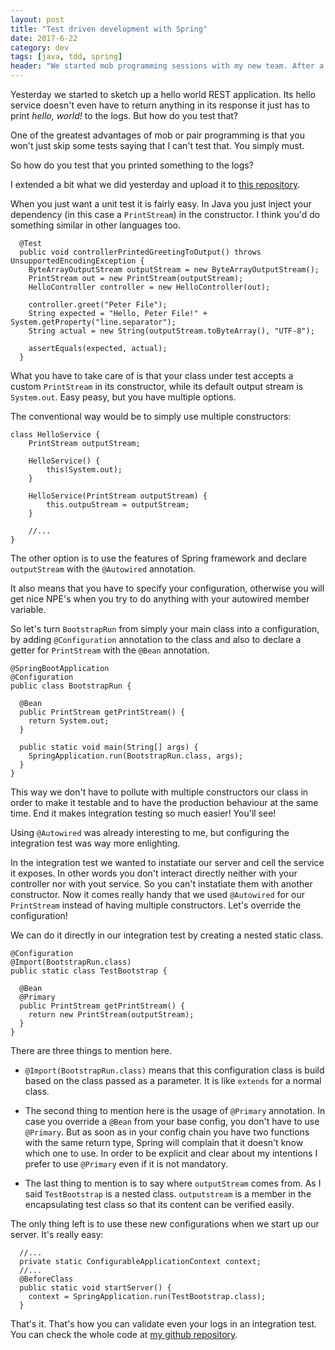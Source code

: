 ```yaml
---
layout: post
title: "Test driven development with Spring"
date: 2017-6-22
category: dev
tags: [java, tdd, spring]
header: "We started mob programming sessions with my new team. After a few days I already learnt a lot from a great Java dev who is in pur team."
---
```


Yesterday we started to sketch up a hello world REST application. Its hello service doesn't even have to return anything in its response it just has to print *hello, world!* to the logs. But how do you test that?

One of the greatest advantages of mob or pair programming is that you won't just skip some tests saying that I can't test that. You simply must.

So how do you test that you printed something to the logs?

I extended a bit what we did yesterday and upload it to [this repository](https://github.com/sandordargo/SpringTestConfigurationExample).

When you just want a unit test it is fairly easy. In Java you just inject your dependency (in this case a `PrintStream`) in the constructor. I think you'd do something similar in other languages too.

```
  @Test
  public void controllerPrintedGreetingToOutput() throws UnsupportedEncodingException {
    ByteArrayOutputStream outputStream = new ByteArrayOutputStream();
    PrintStream out = new PrintStream(outputStream);
    HelloController controller = new HelloController(out);

    controller.greet("Peter File");
    String expected = "Hello, Peter File!" + System.getProperty("line.separator");
    String actual = new String(outputStream.toByteArray(), "UTF-8");

    assertEquals(expected, actual);
  }
```

What you have to take care of is that your class under test accepts a custom `PrintStream` in its constructor, while its default output stream is `System.out`. Easy peasy, but you have multiple options.

The conventional way would be to simply use multiple constructors:

```
class HelloService {
	PrintStream outputStream;

	HelloService() {
		this(System.out);
	}

	HelloService(PrintStream outputStream) {
		this.outpuStream = outputStream;
	}

	//...
}
```

The other option is to use the features of Spring framework and declare `outputStream` with the `@Autowired` annotation.

It also means that you have to specify your configuration, otherwise you will get nice NPE's when you try to do anything with your autowired member variable.

So let's turn `BootstrapRun` from simply your main class into a configuration, by adding `@Configuration` annotation to the class and also to declare a getter for `PrintStream` with the `@Bean` annotation.

```
@SpringBootApplication
@Configuration
public class BootstrapRun {

  @Bean
  public PrintStream getPrintStream() {
    return System.out;
  }

  public static void main(String[] args) {
    SpringApplication.run(BootstrapRun.class, args);
  }
}
```

This way we don't have to pollute with multiple constructors our class in order to make it testable and to have the production behaviour at the same time. End it makes integration testing so much easier! You'll see!

Using `@Autowired` was already interesting to me, but configuring the integration test was way more enlighting.

In the integration test we wanted to instatiate our server and cell the service it exposes. In other words you don't interact directly neither with your controller nor with yout service. So you can't instatiate them with another constructor. Now it comes really handy that we used `@Autowired` for our `PrintStream` instead of having multiple constructors. Let's override the configuration!

We can do it directly in our integration test by creating a nested static class.

```
@Configuration
@Import(BootstrapRun.class)
public static class TestBootstrap {

  @Bean
  @Primary
  public PrintStream getPrintStream() {
    return new PrintStream(outputStream);
  }
}
```

There are three things to mention here.

- `@Import(BootstrapRun.class)` means that this configuration class is build based on the class passed as a parameter. It is like `extends` for a normal class.

- The second thing to mention here is the usage of `@Primary` annotation. In case you override a `@Bean` from your base config, you don't have to use `@Primary`. But as soon as in your config chain you have two functions with the same return type, Spring will complain that it doesn't know which one to use. 
In order to be explicit and clear about my intentions I prefer to use `@Primary` even if it is not mandatory.

- The last thing to mention is to say where `outputStream` comes from. As I said `TestBootstrap` is a nested class. `outputstream` is a member in the encapsulating test class so that its content can be verified easily. 


The only thing left is to use these new configurations when we start up our server. It's really easy:

```
  //...
  private static ConfigurableApplicationContext context;
  //...
  @BeforeClass
  public static void startServer() {
    context = SpringApplication.run(TestBootstrap.class);
  }

```

That's it. That's how you can validate even your logs in an integration test. You can check the whole code at [my github repository](https://github.com/sandordargo/SpringTestConfigurationExample).